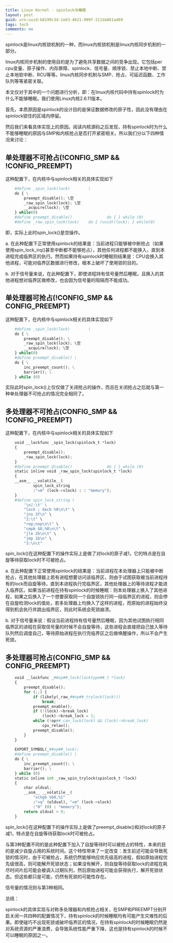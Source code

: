 ```yaml
---
title: Linux Kernel - spinlock与睡眠
layout: post
guid: urn:uuid:b8199c34-1e63-4621-909f-211da861ad69
tags: tech
comments: no
---
```


   spinlock是linux内核锁机制的一种，而linux内核锁机制是linux内核同步机制的一部分。

   linux内核同步机制的使用目的是为了避免共享数据之间的竞争出现。它包括per cpu变量、原子操作、内存屏障、spinlock、信号量、顺序锁、禁止本地中断、禁止本地软中断、RCU等等。linux内核同步机制与SMP、抢占、可延迟函数、工作队列等等紧密关联。

   本文仅对于其中的一个问题进行分析，即：在linux内核代码中持有spinlock时为什么不能够睡眠。我们使用Linux内核2.6.11版本。

   首先，本质原因是spinlock的设计目的是保证数据修改的原子性，因此没有理由在spinlock锁住的区域内停留。

   然后我们来看具体实现上的原因。阅读内核源码之后发现，持有spinlock时为什么不能够睡眠的原因与SMP和内核抢占是否打开紧密相关。所以我们分以下四种情况来讨论：

## 单处理器不可抢占(!CONFIG\_SMP && !CONFIG\_PREEMPT)

  这种配置下，在内核中与spinlock相关的具体实现如下

```python
	#define _spin_lock(lock)        \
	do { \
		preempt_disable(); \空
		_raw_spin_lock(lock); \空
		__acquire(lock); \空
	} while(0)
	#define preempt_disable()               do { } while (0)
	#define _raw_spin_lock(lock)    do { (void)(lock); } while(0)
```

  即，实际上此时spin\_lock()是空操作。

  a. 在此种配置下正常使用spinlock的结果是：当前进程只能够被中断抢占（如果使用spin\_lock\_irq()甚至中断都不能够抢占），其他任何进程都不能换入，直到本进程完成临界区的执行。然而如果持有spinlock时睡眠则结果是：CPU会换入其他进程，可能对临界区数据进行修改，根本上破坏了使用锁的目的。

  b. 对于信号量来说，在此种配置下，即使进程持有信号量然后睡眠，且换入的其他进程想对临界区做修改，也会因为信号量的阻隔而不能成功。

## 单处理器可抢占(!CONFIG\_SMP && CONFIG\_PREEMPT)

  这种配置下，在内核中与spinlock相关的具体实现如下

```python
	#define _spin_lock(lock)        \
	do { \
		preempt_disable(); \
		_raw_spin_lock(lock); \空
		__acquire(lock); \空
	} while(0)
	#define preempt_disable() \
	do { \
		inc_preempt_count(); \
		barrier(); \
	} while (0)
```

  实际此时spin\_lock()上仅仅做了关闭抢占的操作，而且在关闭抢占之后就与第一种单处理器不可抢占的情况完全相同了。

## 多处理器不可抢占(CONFIG\_SMP && !CONFIG\_PREEMPT)

  这种配置下，在内核中与spinlock相关的具体实现如下

```python
	void __lockfunc _spin_lock(spinlock_t *lock)
	{
		preempt_disable();
		_raw_spin_lock(lock);
	}
	#define preempt_disable()               do { } while (0)
	static inline void _raw_spin_lock(spinlock_t *lock)
	{
	__asm__ __volatile__(
			spin_lock_string
			:"=m" (lock->slock) : : "memory");
	}
	#define spin_lock_string \
		"\n1:\t" \
		"lock ; decb %0\n\t" \
		"jns 3f\n" \
		"2:\t" \
		"rep;nop\n\t" \
		"cmpb $0,%0\n\t" \
		"jle 2b\n\t" \
		"jmp 1b\n" \
		"3:\n\t"
```

  spin\_lock()在这种配置下的操作实际上是做了对lock的原子减1，它的特点是在自旋等待获取lock时不可被抢占。

  a. 在此种配置下正常使用spinlock的结果是：当前进程在本处理器上只能被中断抢占，在其他处理器上若有进程想要访问该临界区，则由于试图获取被当前进程持有的lock而自旋等待，直到本进程执行完临界区，其他处理器上的等待进程才能进入临界区。如果当前进程在持有spinlock的时候睡眠：则本处理器上换入了其他进程，如果之后换入了一个想要获取同一个自旋锁执行同一段临界区的进程，则会停在自旋检测lock的值处，若多处理器上均换入了这样的进程，而原始的进程始终没得到机会执行并跳出临界区，则此时系统会死锁崩溃。

  b. 对于信号量来说：假设当前进程持有信号量然后睡眠，因为其他试图执行相同临界区的进程在获取信号量的时候不会自旋等待，这些进程会直接把自己放入等待队列然后调度自己，等待原始进程在执行完临界区之后做唤醒操作，所以不会产生死锁。

## 多处理器可抢占(CONFIG\_SMP && CONFIG\_PREEMPT)

```python
	void __lockfunc _##op##_lock(locktype##_t *lock) 
	{                                                                  
		preempt_disable();                                         
		for (;;) {                                                 
			if (likely(_raw_##op##_trylock(lock)))             
				break;                                     
			preempt_enable();                                  
			if (!(lock)->break_lock)                           
				(lock)->break_lock = 1;                    
			while (!op##_can_lock(lock) && (lock)->break_lock) 
				cpu_relax();                               
			preempt_disable();                                 
		}                                                          
	}                                                                  
	                                                                   
	EXPORT_SYMBOL(_##op##_lock);
	#define preempt_disable() \
	do { \
		inc_preempt_count(); \
		barrier(); \
	} while (0)
	static inline int _raw_spin_trylock(spinlock_t *lock)
	{
		char oldval;
		__asm__ __volatile__(
			"xchgb %b0,%1"
			:"=q" (oldval), "=m" (lock->slock)
			:"0" (0) : "memory");
		return oldval > 0;
	}
```

  spin\_lock()在这种配置下的操作实际上是做了preempt\_disable()和对lock的原子减1，特点是在自旋等待获取lock时可被抢占。

  与第3种配置不同的是此种配置下加入了自旋等待时可以被抢占的特性，本来的目的是减少自旋占用的系统时间。这个特性带来了一定改变：发生前述可能会导致死锁的情况时，由于可被抢占，系统仍然能够响应优先级高的进程，假如原始进程优先级很高，则可能解开死锁状态；如果没有解开，则自旋等待获取lock的进程在耗尽时间片后可能会被调入过期队列，然后原始进程可能会获得执行，解开死锁状态。但这些都只是可能，仍然有死锁的可能性存在。

  信号量的情况则与第3种相同。

总结：

  spinlock的具体实现与对称多处理器和内核抢占相关，在SMP和PREEMPT分别开启关闭一共四种的配置情况下，持有spinlock的时候睡眠均有可能产生灾难性的后果。即使碰巧不出现死锁或破坏临界区的情况，在持有spinlock的时候睡眠仍然是对系统资源的严重浪费，会导致系统性能严重下降，这也是持有spinlock的时候不可以睡眠的原因之一。
